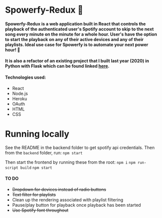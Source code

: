 # Spowerfy-Redux 🍺

#### Spowerfy-Redux is a web application built in React that controls the playback of the authenticated user's Spotify account to skip to the next song every minute on the minute for a whole hour. User's have the option to start the playback on any of their active devices and any of their playlists. Ideal use case for Spowerfy is to automate your next power hour! 🍺

#### It is also a refactor of an existing project that I built last year (2020) in Python with Flask which can be found linked [here](https://github.com/ColemanMitch/Spowerfy).

#### Technologies used:
* React
* Node.js
* Heroku
* OAuth
* HTML
* CSS 

# Running locally
See the README in the backend folder to get spotify api credentials. Then from the `backend` folder, run:
`npm start`

Then start the frontend by running these from the root:
`npm i`
`npm run-script build`
`npm start`

#### TO DO
* ~~Dropdown for devices instead of radio buttons~~
* ~~Text filter for playlists~~
* Clean up the rendering associated with playlist filtering 
* Pause/play button for playback once playback has been started
* ~~Use Spotify font throughout~~
